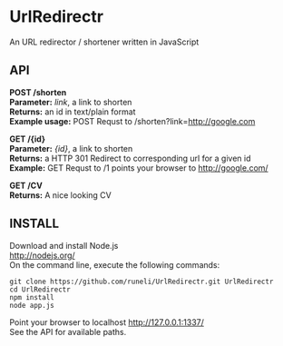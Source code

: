 # UrlRedirectr
An URL redirector / shortener written in JavaScript

## API

**POST /shorten**  
**Parameter:** *link*, a link to shorten   
**Returns:** an id in text/plain format  
**Example usage:** POST Requst to /shorten?link=http://google.com

**GET /{id}**  
**Parameter:** *{id}*, a link to shorten   
**Returns:** a HTTP 301 Redirect to corresponding url for a given id  
**Example:** GET Requst to /1 points your browser to http://google.com/

**GET /CV**  
**Returns:**  A nice looking CV


## INSTALL
Download and install Node.js  
http://nodejs.org/   
On the command line, execute the following commands:
```
git clone https://github.com/runeli/UrlRedirectr.git UrlRedirectr
cd UrlRedirectr
npm install
node app.js
```
Point your browser to localhost http://127.0.0.1:1337/  
See the API for available paths.
